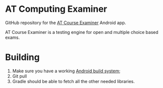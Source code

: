 # AT Computing Examiner

GitHub repository for the [AT Course Examiner][1] Android app.

AT Course Examiner is a testing engine for open and multiple choice based exams.

# Building

1. Make sure you have a working [Android build system](http://developer.android.com/sdk/installing/studio-build.html);
2. Git pull
3. Gradle should be able to fetch all the other needed libraries.

[1]: https://play.google.com/store/apps/details?id=nl.atcomputing.examtrainer
